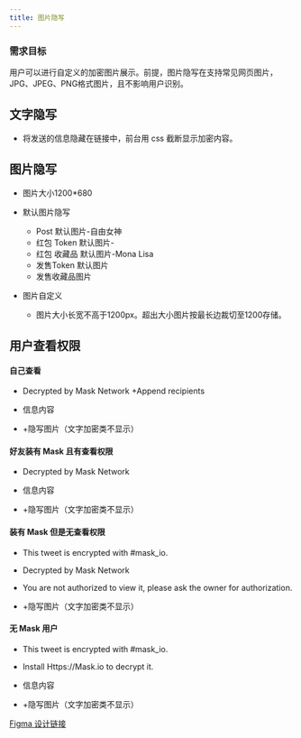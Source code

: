 ```yaml
---
title: 图片隐写
---
```


### 需求目标

用户可以进行自定义的加密图片展示。前提，图片隐写在支持常见网页图片，JPG、JPEG、PNG格式图片，且不影响用户识别。 

## 文字隐写

- 将发送的信息隐藏在链接中，前台用 css 截断显示加密内容。

## 图片隐写

- 图片大小1200*680 

- 默认图片隐写

  - Post 默认图片-自由女神
  - 红包 Token 默认图片-
  - 红包 收藏品 默认图片-Mona Lisa 
  - 发售Token 默认图片
  - 发售收藏品图片

- 图片自定义

  - 图片大小长宽不高于1200px。超出大小图片按最长边裁切至1200存储。

## 用户查看权限

#### 自己查看

- Decrypted by Mask Network +Append recipients

- 信息内容

- +隐写图片（文字加密类不显示）

#### 好友装有 Mask 且有查看权限

- Decrypted by Mask Network 

- 信息内容

- +隐写图片（文字加密类不显示）

#### 装有 Mask 但是无查看权限

- This tweet is encrypted with #mask_io.  

- Decrypted by Mask Network 
- You are not authorized to view it, please ask the owner for authorization.
- +隐写图片（文字加密类不显示）
#### 无 Mask 用户

- This tweet is encrypted with #mask_io.  

- Install Https://Mask.io to decrypt it.
- 信息内容
- +隐写图片（文字加密类不显示）

[Figma 设计链接](https://www.figma.com/file/gVkQ67y285b4FXVV1KPThN/Twitter?node-id=2581%3A0)

